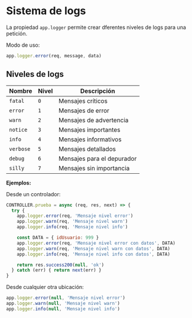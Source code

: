# Sistema de logs

La propiedad `app.logger` permite crear dferentes niveles de logs para una petición.

Modo de uso:

```js
app.logger.error(req, message, data)
```

## Niveles de logs

| Nombre    | Nivel | Descripción                |
| --------- | ----- | -------------------------- |
| `fatal`   | `0`   | Mensajes críticos          |
| `error`   | `1`   | Mensajes de error          |
| `warn`    | `2`   | Mensajes de advertencia    |
| `notice`  | `3`   | Mensajes importantes       |
| `info`    | `4`   | Mensajes informativos      |
| `verbose` | `5`   | Mensajes detallados        |
| `debug`   | `6`   | Mensajes para el depurador |
| `silly`   | `7`   | Mensajes sin importancia   |

**Ejemplos:**

Desde un controlador:

```js
CONTROLLER.prueba = async (req, res, next) => {
  try {
    app.logger.error(req, 'Mensaje nivel error')
    app.logger.warn(req, 'Mensaje nivel warn')
    app.logger.info(req, 'Mensaje nivel info')

    const DATA = { idUsuario: 999 }
    app.logger.error(req, 'Mensaje nivel error con datos', DATA)
    app.logger.warn(req, 'Mensaje nivel warn con datos', DATA)
    app.logger.info(req, 'Mensaje nivel info con datos', DATA)

    return res.success200(null, 'ok')
  } catch (err) { return next(err) }
}
```

Desde cualquier otra ubicación:

```js
app.logger.error(null, 'Mensaje nivel error')
app.logger.warn(null, 'Mensaje nivel warn')
app.logger.info(null, 'Mensaje nivel info')
```
